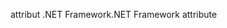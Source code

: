 <span data-ttu-id="0ee0e-101">attribut .NET Framework</span><span class="sxs-lookup"><span data-stu-id="0ee0e-101">.NET Framework attribute</span></span>